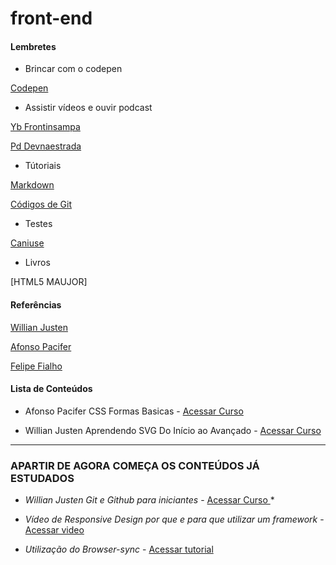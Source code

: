 # front-end

#### Lembretes

- Brincar com o codepen

[Codepen](https://codepen.io/)


- Assistir vídeos e ouvir podcast

[Yb Frontinsampa](https://www.youtube.com/channel/UCwoGd_KU0OxiVT5r-rPrzWA)

[Pd Devnaestrada](http://devnaestrada.com.br/)


- Tútoriais

[Markdown](https://blog.da2k.com.br/2015/02/08/aprenda-markdown/)

[Códigos de Git](https://git-scm.com/book/pt-br/v1/Primeiros-passos-Configura%C3%A7%C3%A3o-Inicial-do-Git)


- Testes

[Caniuse](http://caniuse.com/)


- Livros

[HTML5 MAUJOR]



#### Referências
[Willian Justen](https://willianjusten.com.br/)

[Afonso Pacifer](https://afonsopacifer.github.io/)

[Felipe Fialho](https://www.felipefialho.com/)


#### Lista de Conteúdos
- Afonso Pacifer CSS Formas Basicas - [Acessar Curso ](https://codepen.io/afonsopacifer/post/hora-de-aventura-com-css-1-formas-basicas)

- Willian Justen Aprendendo SVG Do Início ao Avançado - [Acessar Curso ](https://www.udemy.com/aprendendo-svg-do-inicio-ao-avancado/)


________________________________________________________________________


### APARTIR DE AGORA COMEÇA OS CONTEÚDOS JÁ ESTUDADOS

- *Willian Justen Git e Github para iniciantes* - [Acessar Curso ](https://www.udemy.com/git-e-github-para-iniciantes)*

- *Vídeo de Responsive Design por que e para que utilizar um framework* - [Acessar video ](https://youtu.be/RqarmHs2MAo)

- *Utilização do Browser-sync* - [Acessar tutorial ](http://blog.caelum.com.br/browser-sync-indispensavel-para-desenvolver-sites-em-varios-dispositivos/)